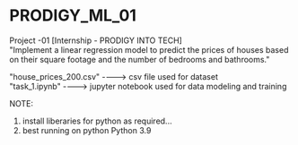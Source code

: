 # PRODIGY_ML_01
Project -01 [Internship - PRODIGY INTO TECH]  
  "Implement a linear regression model to predict the prices of houses based on their square footage and the number of bedrooms and bathrooms."  
  
  "house_prices_200.csv" ----> csv file used for dataset  
  "task_1.ipynb" ----> jupyter notebook used for data modeling and training  

  NOTE:  
  1. install liberaries for python as required...
  2. best running on python Python 3.9
